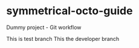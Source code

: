 # symmetrical-octo-guide
Dummy project - Git workflow



This is test branch
This the developer branch
